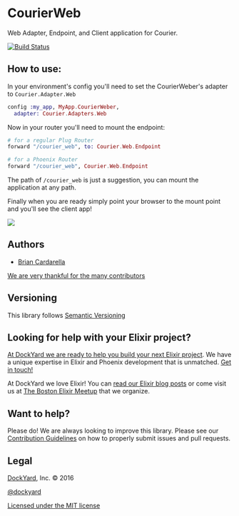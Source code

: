 # CourierWeb

Web Adapter, Endpoint, and Client application for Courier.

[![Build Status](https://secure.travis-ci.org/DockYard/elixir-courier_web.svg?branch=master)](http://travis-ci.org/DockYard/elixir-courier_web)

## How to use:

In your environment's config you'll need to set the CourierWeber's adapter to `Courier.Adapter.Web`

```elixir
config :my_app, MyApp.CourierWeber,
  adapter: Courier.Adapters.Web
```

Now in your router you'll need to mount the endpoint:

```elixir
# for a regular Plug Router
forward "/courier_web", to: Courier.Web.Endpoint

# for a Phoenix Router
forward "/courier_web", Courier.Web.Endpoint
```

The path of `/courier_web` is just a suggestion, you can mount the application at any path.

Finally when you are ready simply point your browser to the mount point and you'll see the
client app!

![](http://i.imgur.com/2TfNckf.gif)

## Authors ##

* [Brian Cardarella](http://twitter.com/bcardarella)

[We are very thankful for the many contributors](https://github.com/dockyard/elixir-courier_web/graphs/contributors)

## Versioning ##

This library follows [Semantic Versioning](http://semver.org)

## Looking for help with your Elixir project? ##

[At DockYard we are ready to help you build your next Elixir project](https://dockyard.com/phoenix-consulting). We have a unique expertise 
in Elixir and Phoenix development that is unmatched. [Get in touch!](https://dockyard.com/contact/hire-us)

At DockYard we love Elixir! You can [read our Elixir blog posts](https://dockyard.com/blog/categories/elixir)
or come visit us at [The Boston Elixir Meetup](http://www.meetup.com/Boston-Elixir/) that we organize.

## Want to help? ##

Please do! We are always looking to improve this library. Please see our
[Contribution Guidelines](https://github.com/dockyard/elixir-courier_web/blob/master/CONTRIBUTING.md)
on how to properly submit issues and pull requests.

## Legal ##

[DockYard](http://dockyard.com/), Inc. &copy; 2016

[@dockyard](http://twitter.com/dockyard)

[Licensed under the MIT license](http://www.opensource.org/licenses/mit-license.php)
